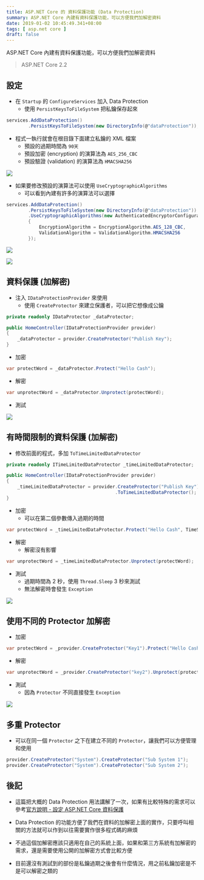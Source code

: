 ```yaml
---
title: ASP.NET Core 的 資料保護功能 (Data Protection)
summary: ASP.NET Core 內建有資料保護功能，可以方便我們加解密資料
date: 2019-01-02 10:45:49.341+08:00
tags: [ asp.net core ]
draft: false
---
```


ASP.NET Core 內建有資料保護功能，可以方便我們加解密資料

> ASP.NET Core 2.2

## 設定

- 在 `Startup` 的 `ConfigureServices` 加入 Data Protection
	- 使用 `PersistKeysToFileSystem` 把私鑰保存起來

```csharp
services.AddDataProtection()
        .PersistKeysToFileSystem(new DirectoryInfo(@"dataProtection"));
```

- 程式一執行就會在根目錄下面建立私鑰的 XML 檔案
	- 預設的過期時間為 `90天`
	- 預設加密 (encryption) 的演算法為 `AES_256_CBC`
	- 預設驗證 (validation) 的演算法為 `HMACSHA256`

![](/static/images/404.webp)

- 如果要修改預設的演算法可以使用 `UseCryptographicAlgorithms`
	- 可以看到內建有許多的演算法可以選擇

```csharp
services.AddDataProtection()
        .PersistKeysToFileSystem(new DirectoryInfo(@"dataProtection"))
        .UseCryptographicAlgorithms(new AuthenticatedEncryptorConfiguration
        {
            EncryptionAlgorithm = EncryptionAlgorithm.AES_128_CBC,
            ValidationAlgorithm = ValidationAlgorithm.HMACSHA256
        });
```

![](/static/images/404.webp)

![](/static/images/404.webp)

## 資料保護 (加解密)

- 注入 `IDataProtectionProvider` 來使用
	- 使用 `CreateProtector` 來建立保護者，可以把它想像成公鑰

```csharp
private readonly IDataProtector _dataProtector;

public HomeController(IDataProtectionProvider provider)
{
    _dataProtector = provider.CreateProtector("Publish Key");
}
```

- 加密

```csharp
var protectWord = _dataProtector.Protect("Hello Cash");
```

- 解密

```csharp
var unprotectWord = _dataProtector.Unprotect(protectWord);
```

- 測試

![](/static/images/404.webp)

## 有時間限制的資料保護 (加解密)

- 修改前面的程式，多加 `ToTimeLimitedDataProtector`

```csharp
private readonly ITimeLimitedDataProtector _timeLimitedDataProtector;

public HomeController(IDataProtectionProvider provider)
{
    _timeLimitedDataProtector = provider.CreateProtector("Publish Key")
										.ToTimeLimitedDataProtector();
}
```

- 加密
	- 可以在第二個參數傳入過期的時間

```csharp
var protectWord = _timeLimitedDataProtector.Protect("Hello Cash", TimeSpan.FromSeconds(3));
```

- 解密
	- 解密沒有影響

```csharp
var unprotectWord = _timeLimitedDataProtector.Unprotect(protectWord);
```

- 測試
	- 過期時間為 2 秒，使用 `Thread.Sleep` 3 秒來測試
	- 無法解密時會發生 `Exception`

![](/static/images/404.webp)

## 使用不同的 Protector 加解密

- 加密

```csharp
var protectWord = _provider.CreateProtector("Key1").Protect("Hello Cash");
```

- 解密

```csharp
var unprotectWord = _provider.CreateProtector("key2").Unprotect(protectWord);
```

- 測試
	- 因為 `Protector` 不同直接發生 `Exception`

![](/static/images/404.webp)

## 多重 Protector

- 可以在同一個 `Protector` 之下在建立不同的 `Protector`，讓我們可以方便管理和使用

```csharp
provider.CreateProtector("System").CreateProtector("Sub System 1");
provider.CreateProtector("System").CreateProtector("Sub System 2");
```

## 後記

- 這篇把大概的 Data Protection 用法講解了一次，如果有比較特殊的需求可以參考[官方說明 - 設定 ASP.NET Core 資料保護](https://docs.microsoft.com/zh-tw/aspnet/core/security/data-protection/configuration/overview?view=aspnetcore-2.2)

- Data Protection 的功能方便了我們在資料的加解密上面的實作，只要呼叫相關的方法就可以作到以往需要實作很多程式碼的麻煩

- 不過這個加解密應該只適用在自己的系統上面，如果和第三方系統有加解密的需求，還是需要使用公開的加解密方式會比較方便

- 目前還沒有測試到的部份是私鑰過期之後會有什麼情況，用之前私鑰加密是不是可以解密之類的